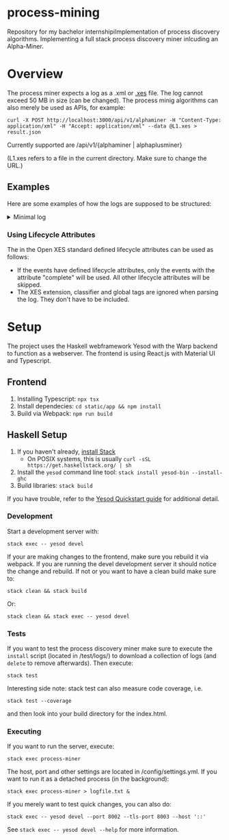 # process-mining

Repository for my bachelor internshipiImplementation of process discovery algorithms. Implementing a full stack process discovery miner inlcuding an Alpha-Miner.

# Overview

The process miner expects a log as a .xml or [.xes](https://www.xes-standard.org/openxes/start) file. The log cannot exceed 50 MB in size (can be changed). The process minig algorithms can also merely be used as APIs, for example:

```
curl -X POST http://localhost:3000/api/v1/alphaminer -H "Content-Type: application/xml" -H "Accept: application/xml" --data @L1.xes > result.json
```
Currently supported are /api/v1/{alphaminer | alphaplusminer}

(L1.xes refers to a file in the current directory. Make sure to change the URL.)

## Examples

Here are some examples of how the logs are supposed to be structured:
<p>
<details>
<summary>Minimal log</summary>

A log can have multiple traces and each trace can have multiple events (but each at least one).

```
 <?xml version="1.0" encoding="UTF-8" ?>
<log xes.version="1.0" xes.features="nested-attributes" openxes.version="1.0RC7" xmlns="http://www.xes-standard.org/">
    <trace>
        <string key="concept:name" value="Case0"/>
        <event>
            <string key="concept:name" value="a"/> 
        </event>
        <event>
            <string key="concept:name" value="b"/>
        </event>
        <event>
			<string key="concept:name" value="c"/>
        </event>
    </trace>
</log>
```

</details>
</p>

### Using Lifecycle Attributes

The in the Open XES standard defined lifecycle attributes can be used as follows:
- If the events have defined lifecycle attributes, only the events with the attribute "complete" will be used. All other lifecycle attributes will be skipped.
- The XES extension, classifier and global tags are ignored when parsing the log. They don't have to be included.

# Setup

The project uses the Haskell webframework Yesod with the Warp backend to function as a webserver. The frontend is using React.js with Material UI and Typescript.

## Frontend

1. Installing Typescript: `npx tsx`
2. Install dependecies: `cd static/app && npm install`
3. Build via Webpack: `npm run build`

## Haskell Setup

1. If you haven't already, [install Stack](https://haskell-lang.org/get-started)
	* On POSIX systems, this is usually `curl -sSL https://get.haskellstack.org/ | sh`
2. Install the `yesod` command line tool: `stack install yesod-bin --install-ghc`
3. Build libraries: `stack build`

If you have trouble, refer to the [Yesod Quickstart guide](https://www.yesodweb.com/page/quickstart) for additional detail.



### Development

Start a development server with:

```
stack exec -- yesod devel
```

If your are making changes to the frontend, make sure you rebuild it via webpack. If you are running the devel development server it should notice the change and rebuild. If not or you want to have a clean build make sure to:
```
stack clean && stack build
```
Or:
```
stack clean && stack exec -- yesod devel
```

### Tests

If you want to test the process discovery miner make sure to execute the `install` script (located in /test/logs/) to download a collection of logs (and `delete` to remove afterwards). Then execute:

```
stack test
```
Interesting side note: stack test can also measure code coverage, i.e.
```
stack test --coverage
```
and then look into your build directory for the index.html.

### Executing

If you want to run the server, execute:
```
stack exec process-miner
```
The host, port and other settings are located in /config/settings.yml.
If you want to run it as a detached process (in the background):
```
stack exec process-miner > logfile.txt &
```
If you merely want to test quick changes, you can also do:
```
stack exec -- yesod devel --port 8002 --tls-port 8003 --host '::'
```
See `stack exec -- yesod devel --help` for more information.